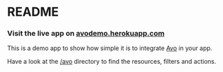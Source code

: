 # README

### Visit the live app on [avodemo.herokuapp.com](https://avodemo.herokuapp.com/)

This is a demo app to show how simple it is to integrate [Avo](https://avohq.io) in your app.

Have a look at the [/avo](/app/avo) directory to find the resources, filters and actions.
